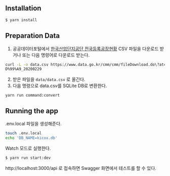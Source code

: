 ## Installation

```bash
$ yarn install
```
## Preparation Data
1. 공공데이터포털에서 [한국산업단지공단 전국등록공장현황](https://www.data.go.kr/data/15106170/fileData.do#/API%20%EB%AA%A9%EB%A1%9D/getuddi%3Ac5988948-73f2-41dd-af38-c0f1cee398b1) CSV 파일을 다운로드 받거나 또는 다음 명령어로 다운로드 받는다.
```bash
curl -L -o data.csv https://www.data.go.kr/cmm/cmm/fileDownload.do\?atchFileId\=FILE_000000002823266\&fileDetailSn\=1\&dataNm\=%ED%95%9C%EA%B5%AD%EC%82%B0%EC%97%85%EB%8B%A8%EC%A7%80%EA%B3%B5%EB%8B%A8_%EC%A0%84%EA%B5%AD%EB%93%B1%EB%A1%9D%EA%B3%B5%EC%9E%A5%ED%98%84%E
D%99%A9_20200229
```
2. 받은 파일을 `data/data.csv` 로 올긴다.
3. 다음 명령으로 data.csv를 SQLite DB로 변환한다.

```
yarn run command:convert
```

## Running the app

.env.local 파일을 생성해준다.
```bash
touch .env.local
echo 'DB_NAME=kicox.db'
```

Watch 모드로 실행한다.
```bash
$ yarn run start:dev
```

http://localhost:3000/api 로 접속하면 Swagger 화면에서 테스트를 할 수 있다.
